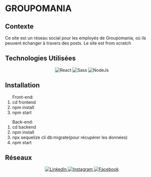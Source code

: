 # GROUPOMANIA



<h2>Contexte</h2>

<p> Ce site est un réseau social pour les employés de Groupomania, où ils peuvent échanger à travers des posts. Le site est from scratch</p>

<h2>Technologies Utilisées</h2>

<p align="center">
<img alt="React" src="https://img.shields.io/badge/React-61DAFB?logo=react&logoColor=white&style=for-the-badge" />
<img alt="Sass" src="https://img.shields.io/badge/Sass-CC6699?logo=sass&logoColor=white&style=for-the-badge" />
<img alt="NodeJs" src="https://img.shields.io/badge/NodeJs-339933?logo=node.js&logoColor=white&style=for-the-badge" />
</p>

<h2>Installation</h2>

<ol> Front-end:
  <li>cd frontend</li>
  <li>npm install</li>
  <li>npm start </li>
</ol>

<ol> Back-end:
   
   <li>cd backend</li>
   <li>npm install</li>
   <li>npx sequelize cli db:migrate(pour récupérer les données)</li>
   <li>npm start</li>
</ol>

<h2>Réseaux</h2>

<p align="center">
    
<a href="https://www.linkedin.com/in/maxime-paupy/">
  <img
    alt="Linkedin"
    src="https://img.shields.io/badge/linkedin-0077B5?logo=linkedin&logoColor=white&style=for-the-badge"
  />
</a>

<a href="https://www.instagram.com/maximusgen___/">
  <img
    alt="Instagram"
    src="https://img.shields.io/badge/Instagram-E4405F?logo=instagram&logoColor=white&style=for-the-badge"
  />
    
<a href="https://www.facebook.com/MaxZaraPaupy">
  <img
    alt="Facebook"
    src="https://img.shields.io/badge/Facebook-1877F2?logo=facebook&logoColor=white&style=for-the-badge"
  />
</a>
    
</p>
